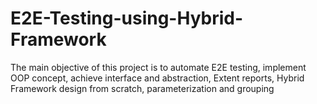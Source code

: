 # E2E-Testing-using-Hybrid-Framework
The main objective of this project is to automate E2E testing, implement OOP concept, achieve interface and abstraction, Extent reports, Hybrid Framework design from scratch, parameterization and grouping
